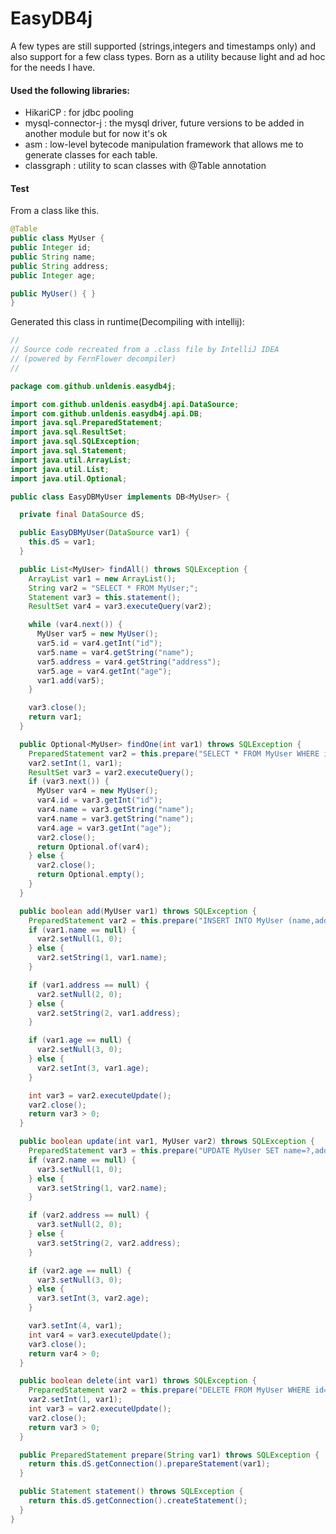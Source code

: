 # EasyDB4j

A few types are still supported (strings,integers and timestamps only) and also support for a few class types.
Born as a utility because light and ad hoc for the needs I have.
#### Used the following libraries:
- HikariCP : for jdbc pooling
- mysql-connector-j : the mysql driver, future versions to be added in another module but for now it's ok
- asm : low-level bytecode manipulation framework that allows me to generate classes for each table.
- classgraph : utility to scan classes with @Table annotation

#### Test
From a class like this.
```java
@Table
public class MyUser {
public Integer id;
public String name;
public String address;
public Integer age;

public MyUser() { }
}
```
Generated this class in runtime(Decompiling with intellij):

```java
//
// Source code recreated from a .class file by IntelliJ IDEA
// (powered by FernFlower decompiler)
//

package com.github.unldenis.easydb4j;

import com.github.unldenis.easydb4j.api.DataSource;
import com.github.unldenis.easydb4j.api.DB;
import java.sql.PreparedStatement;
import java.sql.ResultSet;
import java.sql.SQLException;
import java.sql.Statement;
import java.util.ArrayList;
import java.util.List;
import java.util.Optional;

public class EasyDBMyUser implements DB<MyUser> {

  private final DataSource dS;

  public EasyDBMyUser(DataSource var1) {
    this.dS = var1;
  }

  public List<MyUser> findAll() throws SQLException {
    ArrayList var1 = new ArrayList();
    String var2 = "SELECT * FROM MyUser;";
    Statement var3 = this.statement();
    ResultSet var4 = var3.executeQuery(var2);

    while (var4.next()) {
      MyUser var5 = new MyUser();
      var5.id = var4.getInt("id");
      var5.name = var4.getString("name");
      var5.address = var4.getString("address");
      var5.age = var4.getInt("age");
      var1.add(var5);
    }

    var3.close();
    return var1;
  }

  public Optional<MyUser> findOne(int var1) throws SQLException {
    PreparedStatement var2 = this.prepare("SELECT * FROM MyUser WHERE id=?;");
    var2.setInt(1, var1);
    ResultSet var3 = var2.executeQuery();
    if (var3.next()) {
      MyUser var4 = new MyUser();
      var4.id = var3.getInt("id");
      var4.name = var3.getString("name");
      var4.name = var3.getString("name");
      var4.age = var3.getInt("age");
      var2.close();
      return Optional.of(var4);
    } else {
      var2.close();
      return Optional.empty();
    }
  }

  public boolean add(MyUser var1) throws SQLException {
    PreparedStatement var2 = this.prepare("INSERT INTO MyUser (name,address,age) VALUES (?,?,?);");
    if (var1.name == null) {
      var2.setNull(1, 0);
    } else {
      var2.setString(1, var1.name);
    }

    if (var1.address == null) {
      var2.setNull(2, 0);
    } else {
      var2.setString(2, var1.address);
    }

    if (var1.age == null) {
      var2.setNull(3, 0);
    } else {
      var2.setInt(3, var1.age);
    }

    int var3 = var2.executeUpdate();
    var2.close();
    return var3 > 0;
  }

  public boolean update(int var1, MyUser var2) throws SQLException {
    PreparedStatement var3 = this.prepare("UPDATE MyUser SET name=?,address=?,age=? WHERE id=?;");
    if (var2.name == null) {
      var3.setNull(1, 0);
    } else {
      var3.setString(1, var2.name);
    }

    if (var2.address == null) {
      var3.setNull(2, 0);
    } else {
      var3.setString(2, var2.address);
    }

    if (var2.age == null) {
      var3.setNull(3, 0);
    } else {
      var3.setInt(3, var2.age);
    }

    var3.setInt(4, var1);
    int var4 = var3.executeUpdate();
    var3.close();
    return var4 > 0;
  }

  public boolean delete(int var1) throws SQLException {
    PreparedStatement var2 = this.prepare("DELETE FROM MyUser WHERE id=?;");
    var2.setInt(1, var1);
    int var3 = var2.executeUpdate();
    var2.close();
    return var3 > 0;
  }

  public PreparedStatement prepare(String var1) throws SQLException {
    return this.dS.getConnection().prepareStatement(var1);
  }

  public Statement statement() throws SQLException {
    return this.dS.getConnection().createStatement();
  }
}

```